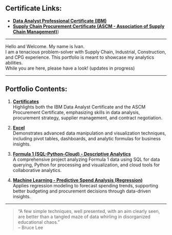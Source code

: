 ## Certificate Links:
- [**Data Analyst Professional Certificate (IBM)**](https://credentials.edx.org/credentials/f2737d2f9b684da58837f6280b9bd5b1/)  
- [**Supply Chain Procurement Certificate (ASCM - Association of Supply Chain Management)**](https://github.com/ilin3ccc/Portfolio/blob/main/1.CERTIFICATES/ASCM%20Procurement%20Certificate.pdf))

---

Hello and Welcome. My name is Ivan.  
I am a tenacious problem-solver with Supply Chain, Industrial, Construction, and CPG experience. This portfolio is meant to showcase my analytics abilities.  
While you are here, please have a look! (updates in progress)

---

## Portfolio Contents:

1. **[Certificates](https://github.com/ilin3ccc/Portfolio/tree/main/1.CERTIFICATES)**  
   Highlights both the IBM Data Analyst Certificate and the ASCM Procurement Certificate, emphasizing skills in data analysis, procurement strategy, supplier management, and contract negotiation.

2. **[Excel](https://github.com/ilin3ccc/Portfolio/tree/main/2.%20Excel)**  
   Demonstrates advanced data manipulation and visualization techniques, including pivot tables, dashboards, and analytic formulas for business insights.

3. **[Formula 1 (SQL-Python-Cloud) - Descriptive Analytics](https://github.com/ilin3ccc/Portfolio/tree/main/3.%20SQL-Python-Cloud%20Database)**  
   A comprehensive project analyzing Formula 1 data using SQL for data querying, Python for processing and visualization, and cloud tools for collaborative analytics.

4. **[Machine Learning - Predictive Spend Analysis (Regression)](https://github.com/ilin3ccc/Portfolio/tree/main/4.%20Machine%20Learning%20-%20Regression%20Analysis)**  
   Applies regression modeling to forecast spending trends, supporting better budgeting and procurement decisions through data-driven insights.

---

> “A few simple techniques, well presented, with an aim clearly seen, are better than a tangled maze of data whirling in disorganized educational chaos.”  
> – Bruce Lee
